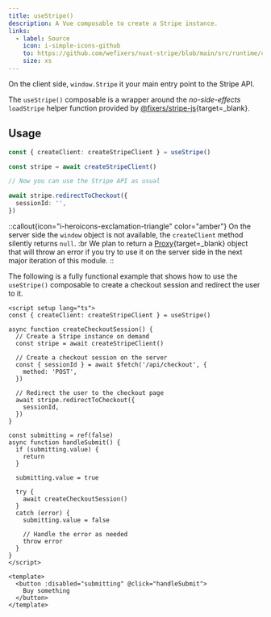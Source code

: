 ```yaml
---
title: useStripe()
description: A Vue composable to create a Stripe instance.
links:
  - label: Source
    icon: i-simple-icons-github
    to: https://github.com/wefixers/nuxt-stripe/blob/main/src/runtime/composables.ts
    size: xs
---
```


On the client side, `window.Stripe` it your main entry point to the Stripe API.

The `useStripe()` composable is a wrapper around the _no-side-effects_ `loadStripe` helper function provided by [@fixers/stripe-js](https://github.com/wefixers/stripe-js){target=_blank}.

## Usage

```ts
const { createClient: createStripeClient } = useStripe()

const stripe = await createStripeClient()

// Now you can use the Stripe API as usual

await stripe.redirectToCheckout({
  sessionId: '',
})
```

::callout{icon="i-heroicons-exclamation-triangle" color="amber"}
On the server side the `window` object is not available, the `createClient` method silently returns `null`. :br
We plan to return a [Proxy](https://developer.mozilla.org/en-US/docs/Web/JavaScript/Reference/Global_Objects/Proxy){target=_blank} object that will throw an error if you try to use it on the server side in the next major iteration of this module.
::

The following is a fully functional example that shows how to use the `useStripe()` composable to create a checkout session and redirect the user to it.

```vue [Checkout.vue]
<script setup lang="ts">
const { createClient: createStripeClient } = useStripe()

async function createCheckoutSession() {
  // Create a Stripe instance on demand
  const stripe = await createStripeClient()

  // Create a checkout session on the server
  const { sessionId } = await $fetch('/api/checkout', {
    method: 'POST',
  })

  // Redirect the user to the checkout page
  await stripe.redirectToCheckout({
    sessionId,
  })
}

const submitting = ref(false)
async function handleSubmit() {
  if (submitting.value) {
    return
  }

  submitting.value = true

  try {
    await createCheckoutSession()
  }
  catch (error) {
    submitting.value = false

    // Handle the error as needed
    throw error
  }
}
</script>

<template>
  <button :disabled="submitting" @click="handleSubmit">
    Buy something
  </button>
</template>
```
